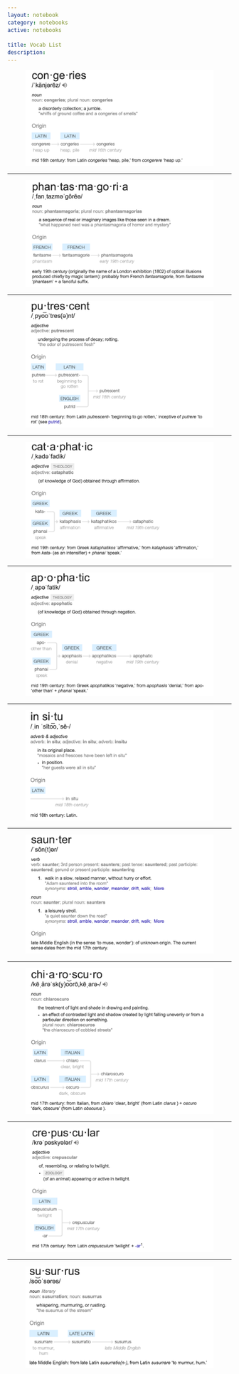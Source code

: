 ```yaml
---
layout: notebook
category: notebooks
active: notebooks

title: Vocab List
description:
---
```


<figure>
	<img src="img/notebooks/vocab-list/congeries.png" alt="Congeries: a disorderly collection; a jumble.">
</figure>

---

<figure>
	<img src="img/notebooks/vocab-list/phantasmagoria.png" alt="Phantasmagoria: a sequence of real or imaginary images like those seen in a dream.">
</figure>

---

<figure>
	<img src="img/notebooks/vocab-list/putrescent.png" alt="Putrescent: undergoing the process of decay rotting">
</figure>

---

<figure>
	<img src="img/notebooks/vocab-list/cataphatic.png" alt="Cataphatic: (of knowledge of God) obtained through affirmation.">
</figure>

---

<figure>
	<img src="img/notebooks/vocab-list/apophatic.png" alt="Apophatic: (of knowledge of God) obtained through negation.">
</figure>

---

<figure>
	<img src="img/notebooks/vocab-list/in-situ.png" alt="In situ: in its original place.">
</figure>

---

<figure>
	<img src="img/notebooks/vocab-list/saunter.png" alt="Saunter: walk in a slow, relaxed manner, without hurry or effort.">
</figure>

---

<figure>
	<img src="img/notebooks/vocab-list/chiaroscuro.png" alt="Chiaroscuro: the treatment of light and shade in drawing and painting.">
</figure>

---

<figure>
	<img src="img/notebooks/vocab-list/crepuscular.png" alt="Crepuscular: of, resembling, or relating to twilight.">
</figure>

---

<figure>
	<img src="img/notebooks/vocab-list/susurrus.png" alt="Susurrus: whispering, murmuring, or rustling.">
</figure>